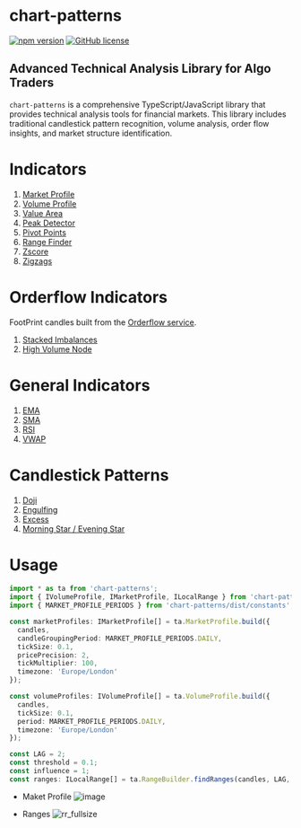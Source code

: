 # chart-patterns

[![npm version](https://badge.fury.io/js/chart-patterns.svg)](https://www.npmjs.com/package/chart-patterns)
[![GitHub license](https://img.shields.io/github/license/focus1691/chart-patterns.svg)](https://github.com/focus1691/chart-patterns/blob/master/LICENSE)


## Advanced Technical Analysis Library for Algo Traders

`chart-patterns` is a comprehensive TypeScript/JavaScript library that provides technical analysis tools for financial markets. This library includes traditional candlestick pattern recognition, volume analysis, order flow insights, and market structure identification.

# Indicators
1. [Market Profile](https://focus1691.github.io/chart-patterns/functions/lib.MarketProfile.build.html "Market Profile")
1. [Volume Profile](https://focus1691.github.io/chart-patterns/functions/lib.VolumeProfile.build.html "Volume Profile")
1. [Value Area](https://focus1691.github.io/chart-patterns/functions/lib.ValueArea.calculate.html, "Value Area")
1. [Peak Detector](https://focus1691.github.io/chart-patterns/modules/lib.PeakDetector.html, "Peak Detector")
1. [Pivot Points](https://focus1691.github.io/chart-patterns/functions/lib.PivotPoints.calculatePivotPoints.html, "Pivot Points")
1. [Range Finder](https://focus1691.github.io/chart-patterns/functions/lib.RangeBuilder.findRanges.html "Range Finder")
1. [Zscore](https://focus1691.github.io/chart-patterns/classes/lib.ZScores.ZScore.html#calc, "Zscore")
1. [Zigzags](https://focus1691.github.io/chart-patterns/functions/lib.ZigZags.create.html, "Zigzags")

# Orderflow Indicators
FootPrint candles built from the [Orderflow service](https://github.com/focus1691/orderflow).

1. [Stacked Imbalances](https://focus1691.github.io/chart-patterns/functions/lib.Orderflow.detectStackedImbalances.html "Stacked Imbalances")
1. [High Volume Node](https://focus1691.github.io/chart-patterns/functions/lib.Orderflow.findHighVolumeNodes.html "High Volume Node")

# General Indicators
1. [EMA](https://focus1691.github.io/chart-patterns/functions/lib.MovingAverage.calculateEMA.html, "EMA")
1. [SMA](https://focus1691.github.io/chart-patterns/functions/lib.MovingAverage.calculateSMA.html, "SMA")
1. [RSI](https://focus1691.github.io/chart-patterns/functions/lib.RSI.calculateRSI.html "RSI")
1. [VWAP](https://focus1691.github.io/chart-patterns/functions/lib.VWAP.calculateVWAP.html "VWAP")

# Candlestick Patterns
1. [Doji](https://focus1691.github.io/chart-patterns/functions/lib.CandlestickPatterns.getDojiPatternDirection.html, "Doji")
1. [Engulfing](https://focus1691.github.io/chart-patterns/functions/lib.CandlestickPatterns.getEngulfingPatternDirection.html "Englufing")
1. [Excess](https://focus1691.github.io/chart-patterns/functions/lib.CandlestickPatterns.getCandleExcessDirection.html "Excess")
1. [Morning Star / Evening Star](https://focus1691.github.io/chart-patterns/functions/lib.CandlestickPatterns.detectMorningEveningStar.html "Morning Star / Evening Star")

# Usage
```ts
import * as ta from 'chart-patterns';
import { IVolumeProfile, IMarketProfile, ILocalRange } from 'chart-patterns/dist/types';
import { MARKET_PROFILE_PERIODS } from 'chart-patterns/dist/constants';

const marketProfiles: IMarketProfile[] = ta.MarketProfile.build({
  candles,
  candleGroupingPeriod: MARKET_PROFILE_PERIODS.DAILY,
  tickSize: 0.1,
  pricePrecision: 2,
  tickMultiplier: 100,
  timezone: 'Europe/London'
});

const volumeProfiles: IVolumeProfile[] = ta.VolumeProfile.build({
  candles,
  tickSize: 0.1,
  period: MARKET_PROFILE_PERIODS.DAILY,
  timezone: 'Europe/London'
});

const LAG = 2;
const threshold = 0.1;
const influence = 1;
const ranges: ILocalRange[] = ta.RangeBuilder.findRanges(candles, LAG, THRESHOLD, INFLUENCE);
```

- Maket Profile
![image](https://github.com/user-attachments/assets/4b5f81a9-7d55-42f1-ad95-023b47ecfc2a)

- Ranges
![rr_fullsize](https://github.com/user-attachments/assets/22077a58-ed1c-422c-946d-b9d25e586f7e)
